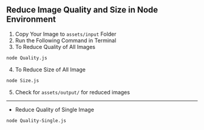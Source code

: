 ## Reduce Image Quality and Size in Node Environment

1. Copy Your Image to `assets/input` Folder
2. Run the Following Command in Terminal
3. To Reduce Quality of All Images

```bash
node Quality.js
```

4. To Reduce Size of All Image

```bash
node Size.js
```

5. Check for `assets/output/` for reduced images

<hr>

- Reduce Quality of Single Image

```bash
node Quality-Single.js
```
